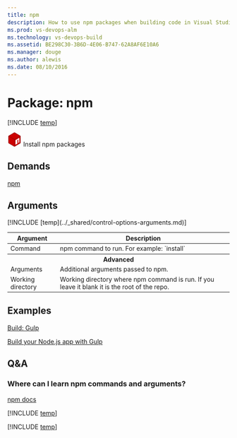 ```yaml
---
title: npm
description: How to use npm packages when building code in Visual Studio Team Services
ms.prod: vs-devops-alm
ms.technology: vs-devops-build
ms.assetid: BE298C30-3B6D-4E06-B747-62A8AF6E10A6
ms.manager: douge
ms.author: alewis
ms.date: 08/10/2016
---
```


# Package: npm

[!INCLUDE [temp](../../_shared/version-tfs-2015-rtm.md)]

![](_img/npm.png) Install npm packages

## Demands

[npm](https://nodejs.org/en/download/)

## Arguments

<table>
<thead>
<tr>
<th>Argument</th>
<th>Description</th>
</tr>
</thead>
<tr>
<td>Command</td>
<td>
npm command to run. For example: `install`
</td>
</tr>
<tr><th style="text-align: center" colspan="2">Advanced</th></tr>
<tr>
<td>Arguments</td>
<td>
Additional arguments passed to npm.
</td>
</tr>
<tr>
<td>Working directory</td>
<td>
Working directory where npm command is run.  If you leave it blank it is the root of the repo.
</td>
</tr>
[!INCLUDE [temp](../_shared/control-options-arguments.md)]
</table>


## Examples

[Build: Gulp](../build-release/gulp.md)

[Build your Node.js app with Gulp](../../apps/node/nodejs-to-azure.md)

## Q&A

### Where can I learn npm commands and arguments?

[npm docs](https://docs.npmjs.com/)

<!-- BEGINSECTION class="md-qanda" -->

[!INCLUDE [temp](../../_shared/qa-agents.md)]

[!INCLUDE [temp](../../_shared/qa-versions.md)]

<!-- ENDSECTION -->
